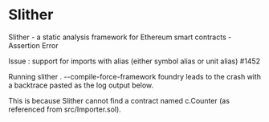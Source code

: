 # Slither
Slither - a static analysis framework for Ethereum smart contracts - Assertion Error

Issue : support for imports with alias (either symbol alias or unit alias) #1452

Running slither . --compile-force-framework foundry leads to the crash with a backtrace pasted as the log output below. 

This is because Slither cannot find a contract named c.Counter (as referenced from src/Importer.sol).

